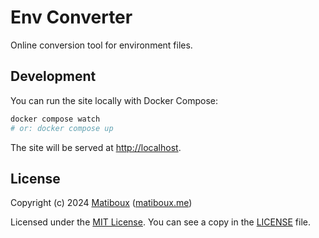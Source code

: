 # Env Converter

<!-- Uses `matiboux/astro-template` on commit `c52d1906806ac8ab95615372b09c739bd2d3e1d9`. -->

Online conversion tool for environment files.


## Development

You can run the site locally with Docker Compose:

```bash
docker compose watch
# or: docker compose up
```

The site will be served at [http://localhost](http://localhost).


## License

Copyright (c) 2024 [Matiboux](https://github.com/matiboux) ([matiboux.me](https://matiboux.me))

Licensed under the [MIT License](https://opensource.org/license/MIT). You can see a copy in the [LICENSE](LICENSE) file.

